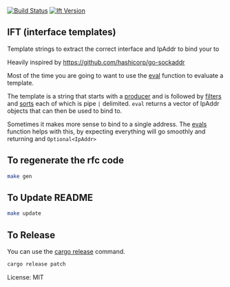 [![Build Status](https://travis-ci.org/camerondavison/ift.svg?branch=master)](https://travis-ci.org/camerondavison/ift)
[![Ift Version](https://img.shields.io/crates/v/ift.svg)](https://crates.io/crates/ift)

## IFT (interface templates)

Template strings to extract the correct interface and IpAddr to bind your to

Heavily inspired by https://github.com/hashicorp/go-sockaddr

Most of the time you are going to want to use the [eval](https://camerondavison.github.io/ift/ift/fn.eval.html#evaluate-a-interface-template)
function to evaluate a template.

The template is a string that starts with a [producer](https://camerondavison.github.io/ift/ift/fn.eval.html#producers)
and is followed by [filters](https://camerondavison.github.io/ift/ift/fn.eval.html#filters) and [sorts](https://camerondavison.github.io/ift/ift/fn.eval.html#sorts)
each of which is pipe `|` delimited. `eval` returns a vector of IpAddr objects
that can then be used to bind to.

Sometimes it makes more sense to bind to a single address. The [evals](https://camerondavison.github.io/ift/ift/fn.evals.html)
function helps with this, by expecting everything will go smoothly and returning
and `Optional<IpAddr>`


## To regenerate the rfc code
```bash
make gen
```

## To Update README
```bash
make update
```

## To Release

You can use the [cargo release](https://github.com/sunng87/cargo-release) command.

```bash
cargo release patch
```

License: MIT
